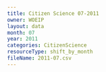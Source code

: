 ```yaml
---
title: Citizen Science 07-2011
owner: WOEIP
layout: data
month: 07
year: 2011
categories: CitizenScience
resourceType: shift_by_month
fileName: 2011-07.csv
---
```

